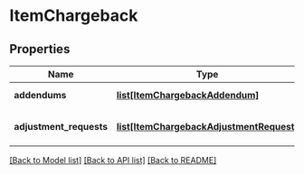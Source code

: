 # ItemChargeback

## Properties
Name | Type | Description | Notes
------------ | ------------- | ------------- | -------------
**addendums** | [**list[ItemChargebackAddendum]**](ItemChargebackAddendum.md) | Addendums (deprecated) | [optional] 
**adjustment_requests** | [**list[ItemChargebackAdjustmentRequest]**](ItemChargebackAdjustmentRequest.md) | Adjustment requests (deprecated) | [optional] 

[[Back to Model list]](../README.md#documentation-for-models) [[Back to API list]](../README.md#documentation-for-api-endpoints) [[Back to README]](../README.md)


